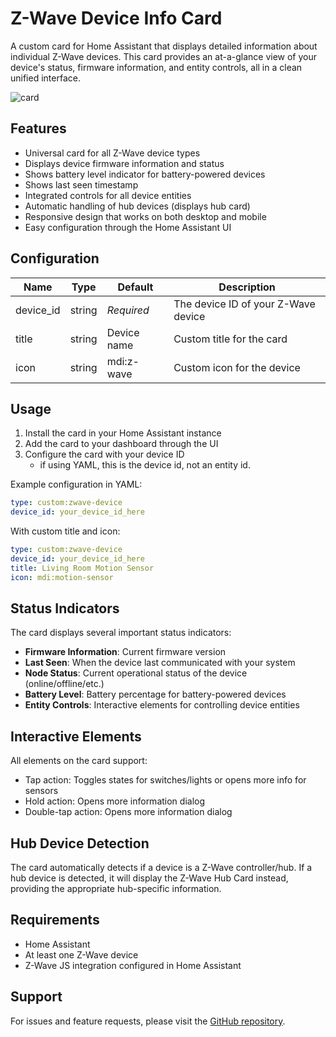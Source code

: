 # Z-Wave Device Info Card

A custom card for Home Assistant that displays detailed information about individual Z-Wave devices. This card provides an at-a-glance view of your device's status, firmware information, and entity controls, all in a clean unified interface.

![card](../../../assets/cards/node-info/card.png)

## Features

- Universal card for all Z-Wave device types
- Displays device firmware information and status
- Shows battery level indicator for battery-powered devices
- Shows last seen timestamp
- Integrated controls for all device entities
- Automatic handling of hub devices (displays hub card)
- Responsive design that works on both desktop and mobile
- Easy configuration through the Home Assistant UI

## Configuration

| Name      | Type   | Default     | Description                         |
| --------- | ------ | ----------- | ----------------------------------- |
| device_id | string | _Required_  | The device ID of your Z-Wave device |
| title     | string | Device name | Custom title for the card           |
| icon      | string | mdi:z-wave  | Custom icon for the device          |

## Usage

1. Install the card in your Home Assistant instance
2. Add the card to your dashboard through the UI
3. Configure the card with your device ID
   - if using YAML, this is the device id, not an entity id.

Example configuration in YAML:

```yaml
type: custom:zwave-device
device_id: your_device_id_here
```

With custom title and icon:

```yaml
type: custom:zwave-device
device_id: your_device_id_here
title: Living Room Motion Sensor
icon: mdi:motion-sensor
```

## Status Indicators

The card displays several important status indicators:

- **Firmware Information**: Current firmware version
- **Last Seen**: When the device last communicated with your system
- **Node Status**: Current operational status of the device (online/offline/etc.)
- **Battery Level**: Battery percentage for battery-powered devices
- **Entity Controls**: Interactive elements for controlling device entities

## Interactive Elements

All elements on the card support:

- Tap action: Toggles states for switches/lights or opens more info for sensors
- Hold action: Opens more information dialog
- Double-tap action: Opens more information dialog

## Hub Device Detection

The card automatically detects if a device is a Z-Wave controller/hub. If a hub device is detected, it will display the Z-Wave Hub Card instead, providing the appropriate hub-specific information.

## Requirements

- Home Assistant
- At least one Z-Wave device
- Z-Wave JS integration configured in Home Assistant

## Support

For issues and feature requests, please visit the [GitHub repository](https://github.com/homeassistant-extras/zwave-card-set).
